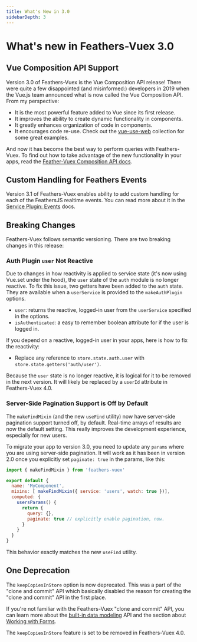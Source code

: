 ```yaml
---
title: What's New in 3.0
sidebarDepth: 3
---
```


# What's new in Feathers-Vuex 3.0

## Vue Composition API Support

Version 3.0 of Feathers-Vuex is the Vue Composition API release!  There were quite a few disappointed (and misinformed:) developers in 2019 when the Vue.js team announced what is now called the Vue Composition API.  From my perspective:

- It is the most powerful feature added to Vue since its first release.
- It improves the ability to create dynamic functionality in components.
- It greatly enhances organization of code in components.
- It encourages code re-use. Check out the [vue-use-web](https://logaretm.github.io/vue-use-web/) collection for some great examples.

And now it has become the best way to perform queries with Feathers-Vuex.  To find out how to take advantage of the new functionality in your apps, read the [Feather-Vuex Composition API docs](./composition-api.md).

## Custom Handling for Feathers Events <Badge text="3.1.0+" />

Version 3.1 of Feathers-Vuex enables ability to add custom handling for each of the FeathersJS realtime events.  You can read more about it in the [Service Plugin: Events](./service-plugin.md#service-events) docs.

## Breaking Changes

Feathers-Vuex follows semantic versioning.  There are two breaking changes in this release:

### Auth Plugin `user` Not Reactive <Badge text="3.2.0+" />

Due to changes in how reactivity is applied to service state (it's now using Vue.set under the hood), the `user` state of the `auth` module is no longer reactive.  To fix this issue, two getters have been added to the `auth` state.  They are available when a `userService` is provided to the `makeAuthPlugin` options.

- `user`: returns the reactive, logged-in user from the `userService` specified in the options.
- `isAuthenticated`: a easy to remember boolean attribute for if the user is logged in.

If you depend on a reactive, logged-in user in your apps, here is how to fix the reactivity:

- Replace any reference to `store.state.auth.user` with `store.state.getters('auth/user')`.

Because the `user` state is no longer reactive, it is logical for it to be removed in the next version.  It will likely be replaced by a `userId` attribute in Feathers-Vuex 4.0.


### Server-Side Pagination Support is Off by Default

The `makeFindMixin` (and the new `useFind` utility) now have server-side pagination support turned off, by default.  Real-time arrays of results are now the default setting.  This really improves the development experience, especially for new users.

To migrate your app to version 3.0, you need to update any `params` where you are using server-side pagination.  It will work as it has been in version 2.0 once you explicitly set `paginate: true` in the params, like this:

```js
import { makeFindMixin } from 'feathers-vuex'

export default {
  name: 'MyComponent',
  mixins: [ makeFindMixin({ service: 'users', watch: true })],
  computed: {
    usersParams() {
      return {
        query: {},
        paginate: true // explicitly enable pagination, now.
      }
    }
  }
}
```

This behavior exactly matches the new `useFind` utility.

## One Deprecation

The `keepCopiesInStore` option is now deprecated.  This was a part of the "clone and commit" API which basically disabled the reason for creating the "clone and commit" API in the first place.

If you're not familiar with the Feathers-Vuex "clone and commit" API, you can learn more about the [built-in data modeling](./model-classes.md) API and the section about [Working with Forms](./feathers-vuex-form-wrapper.md#the-clone-and-commit-pattern).

The `keepCopiesInStore` feature is set to be removed in Feathers-Vuex 4.0.